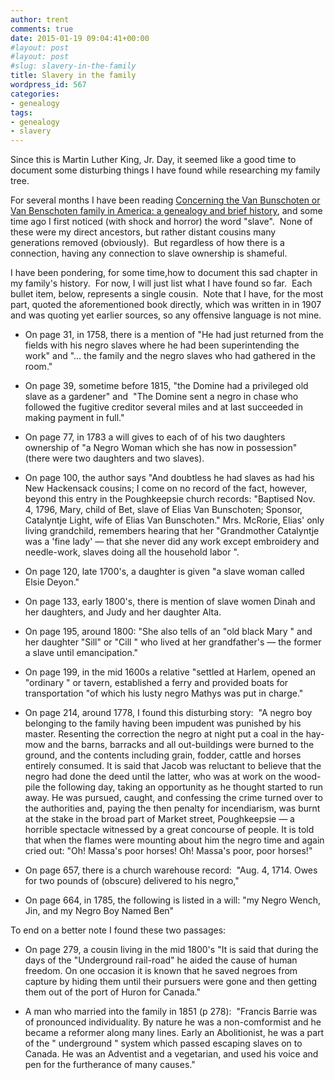 ```yaml
---
author: trent
comments: true
date: 2015-01-19 09:04:41+00:00
#layout: post
#layout: post
#slug: slavery-in-the-family
title: Slavery in the family
wordpress_id: 567
categories:
- genealogy
tags:
- genealogy
- slavery
---
```


Since this is Martin Luther King, Jr. Day, it seemed like a good time to document some disturbing things I have found while researching my family tree.

For several months I have been reading [Concerning the Van Bunschoten or Van Benschoten family in America: a genealogy and brief history](https://play.google.com/store/books/details?id=j6ZYAAAAMAAJ), and some time ago I first noticed (with shock and horror) the word "slave".  None of these were my direct ancestors, but rather distant cousins many generations removed (obviously).  But regardless of how there is a connection, having any connection to slave ownership is shameful.

I have been pondering, for some time,how to document this sad chapter in my family's history.  For now, I will just list what I have found so far.  Each bullet item, below, represents a single cousin.  Note that I have, for the most part, quoted the aforementioned book directly, which was written in in 1907 and was quoting yet earlier sources, so any offensive language is not mine.



	
  * On page 31, in 1758, there is a mention of "He had just returned from the fields with his negro slaves where he had been superintending the work" and "... the family and the negro slaves who had gathered in the room."

	
  * On page 39, sometime before 1815, "the Domine had a privileged old slave as a gardener" and  "The Domine sent a negro in chase who followed the fugitive creditor several miles and at last succeeded in making payment in full."

	
  * On page 77, in 1783 a will gives to each of of his two daughters ownership of "a Negro Woman which she has now in possession"  (there were two daughters and two slaves).

	
  * On page 100, the author says "And doubtless he had slaves as had his New Hackensack cousins; I come on no record of the fact, however, beyond this entry in the Poughkeepsie church records: "Baptised Nov. 4, 1796, Mary, child of Bet, slave of Elias Van Bunschoten; Sponsor, Catalyntje Light, wife of Elias Van Bunschoten." Mrs. McRorie, Elias' only living grandchild, remembers hearing that her "Grandmother Catalyntje was a 'fine lady' — that she never did any work except embroidery and needle-work, slaves doing all the household labor ".

	
  * On page 120, late 1700's, a daughter is given "a slave woman called Elsie Deyon."

	
  * On page 133, early 1800's, there is mention of slave women Dinah and her daughters, and Judy and her daughter Alta.

	
  * On page 195, around 1800: "She also tells of an "old black Mary " and her daughter "Sill" or "Cill " who lived at her grandfather's — the former a slave until emancipation."

	
  * On page 199, in the mid 1600s a relative "settled at Harlem, opened an "ordinary " or tavern, established a ferry and provided boats for transportation "of which his lusty negro Mathys was put in charge."

	
  * On page 214, around 1778, I found this disturbing story:  "A negro boy belonging to the family having been impudent was punished by his master. Resenting the correction the negro at night put a coal in the hay-mow and the barns, barracks and all out-buildings were burned to the ground, and the contents including grain, fodder, cattle and horses entirely consumed. It is said that Jacob was reluctant to believe that the negro had done the deed until the latter, who was at work on the wood-pile the following day, taking an opportunity as he thought started to run away. He was pursued, caught, and confessing the crime turned over to the authorities and, paying the then penalty for incendiarism, was burnt at the stake in the broad part of Market street, Poughkeepsie — a horrible spectacle witnessed by a great concourse of people. It is told that when the flames were mounting about him the negro time and again cried out: "Oh! Massa's poor horses! Oh! Massa's poor, poor horses!"

	
  * On page 657, there is a church warehouse record:  "Aug. 4, 1714. Owes for two pounds of (obscure) delivered to his negro,"

	
  * On page 664, in 1785, the following is listed in a will: "my Negro Wench, Jin, and my Negro Boy Named Ben"


To end on a better note I found these two passages:

	
  * On page 279, a cousin living in the mid 1800's "It is said that during the days of the "Underground rail-road" he aided the cause of human freedom. On one occasion it is known that he saved negroes from capture by hiding them until their pursuers were gone and then getting them out of the port of Huron for Canada."

	
  * A man who married into the family in 1851 (p 278):  "Francis Barrie was of pronounced individuality. By nature he was a non-comformist and he became a reformer along many lines. Early an Abolitionist, he was a part of the " underground " system which passed escaping slaves on to Canada. He was an Adventist and a vegetarian, and used his voice and pen for the furtherance of many causes."


